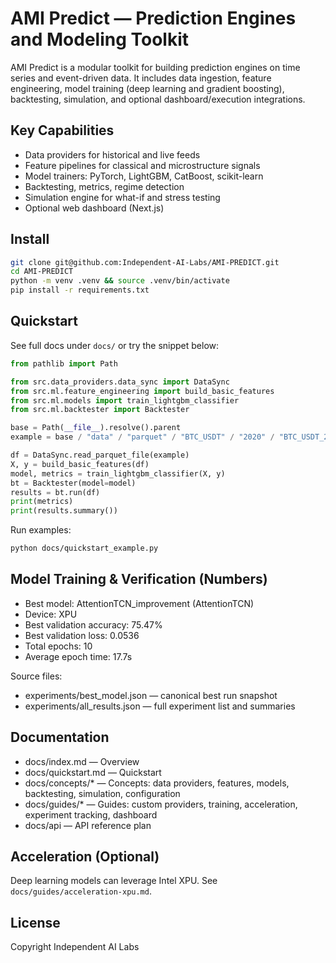 # AMI Predict — Prediction Engines and Modeling Toolkit

AMI Predict is a modular toolkit for building prediction engines on time series and event-driven data. It includes data ingestion, feature engineering, model training (deep learning and gradient boosting), backtesting, simulation, and optional dashboard/execution integrations.

## Key Capabilities

- Data providers for historical and live feeds
- Feature pipelines for classical and microstructure signals
- Model trainers: PyTorch, LightGBM, CatBoost, scikit-learn
- Backtesting, metrics, regime detection
- Simulation engine for what-if and stress testing
- Optional web dashboard (Next.js)

## Install

```bash
git clone git@github.com:Independent-AI-Labs/AMI-PREDICT.git
cd AMI-PREDICT
python -m venv .venv && source .venv/bin/activate
pip install -r requirements.txt
```

## Quickstart

See full docs under `docs/` or try the snippet below:

```python
from pathlib import Path

from src.data_providers.data_sync import DataSync
from src.ml.feature_engineering import build_basic_features
from src.ml.models import train_lightgbm_classifier
from src.ml.backtester import Backtester

base = Path(__file__).resolve().parent
example = base / "data" / "parquet" / "BTC_USDT" / "2020" / "BTC_USDT_2020_08.parquet"

df = DataSync.read_parquet_file(example)
X, y = build_basic_features(df)
model, metrics = train_lightgbm_classifier(X, y)
bt = Backtester(model=model)
results = bt.run(df)
print(metrics)
print(results.summary())
```

Run examples:

```bash
python docs/quickstart_example.py
```

## Model Training & Verification (Numbers)

- Best model: AttentionTCN_improvement (AttentionTCN)
- Device: XPU
- Best validation accuracy: 75.47%
- Best validation loss: 0.0536
- Total epochs: 10
- Average epoch time: 17.7s

Source files:
- experiments/best_model.json — canonical best run snapshot
- experiments/all_results.json — full experiment list and summaries

## Documentation

- docs/index.md — Overview
- docs/quickstart.md — Quickstart
- docs/concepts/* — Concepts: data providers, features, models, backtesting, simulation, configuration
- docs/guides/* — Guides: custom providers, training, acceleration, experiment tracking, dashboard
- docs/api — API reference plan

## Acceleration (Optional)

Deep learning models can leverage Intel XPU. See `docs/guides/acceleration-xpu.md`.

## License

Copyright Independent AI Labs
